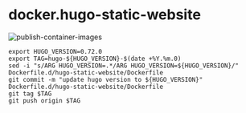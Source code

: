 # docker.hugo-static-website

![publish-container-images](https://github.com/mazgi/docker.hugo-static-website/workflows/publish-container-images/badge.svg)

```shellsession
export HUGO_VERSION=0.72.0
export TAG=hugo-${HUGO_VERSION}-$(date +%Y.%m.0)
sed -i "s/ARG HUGO_VERSION=.*/ARG HUGO_VERSION=${HUGO_VERSION}/" Dockerfile.d/hugo-static-website/Dockerfile
git commit -m "update hugo version to ${HUGO_VERSION}" Dockerfile.d/hugo-static-website/Dockerfile
git tag $TAG
git push origin $TAG
```
